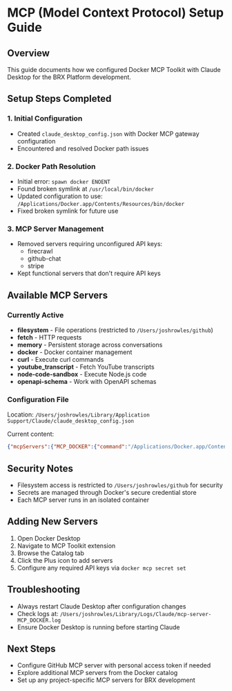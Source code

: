 # MCP (Model Context Protocol) Setup Guide

## Overview
This guide documents how we configured Docker MCP Toolkit with Claude Desktop for the BRX Platform development.

## Setup Steps Completed

### 1. Initial Configuration
- Created `claude_desktop_config.json` with Docker MCP gateway configuration
- Encountered and resolved Docker path issues

### 2. Docker Path Resolution
- Initial error: `spawn docker ENOENT`
- Found broken symlink at `/usr/local/bin/docker`
- Updated configuration to use: `/Applications/Docker.app/Contents/Resources/bin/docker`
- Fixed broken symlink for future use

### 3. MCP Server Management
- Removed servers requiring unconfigured API keys:
  - firecrawl
  - github-chat
  - stripe
- Kept functional servers that don't require API keys

## Available MCP Servers

### Currently Active
- **filesystem** - File operations (restricted to `/Users/joshrowles/github`)
- **fetch** - HTTP requests
- **memory** - Persistent storage across conversations
- **docker** - Docker container management
- **curl** - Execute curl commands
- **youtube_transcript** - Fetch YouTube transcripts
- **node-code-sandbox** - Execute Node.js code
- **openapi-schema** - Work with OpenAPI schemas

### Configuration File
Location: `/Users/joshrowles/Library/Application Support/Claude/claude_desktop_config.json`

Current content:
```json
{"mcpServers":{"MCP_DOCKER":{"command":"/Applications/Docker.app/Contents/Resources/bin/docker","args":["mcp","gateway","run"]}}}
```

## Security Notes
- Filesystem access is restricted to `/Users/joshrowles/github` for security
- Secrets are managed through Docker's secure credential store
- Each MCP server runs in an isolated container

## Adding New Servers
1. Open Docker Desktop
2. Navigate to MCP Toolkit extension
3. Browse the Catalog tab
4. Click the Plus icon to add servers
5. Configure any required API keys via `docker mcp secret set`

## Troubleshooting
- Always restart Claude Desktop after configuration changes
- Check logs at: `/Users/joshrowles/Library/Logs/Claude/mcp-server-MCP_DOCKER.log`
- Ensure Docker Desktop is running before starting Claude

## Next Steps
- Configure GitHub MCP server with personal access token if needed
- Explore additional MCP servers from the Docker catalog
- Set up any project-specific MCP servers for BRX development